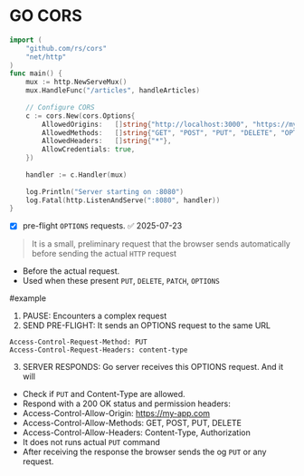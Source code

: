 # GO CORS
```go
import (
    "github.com/rs/cors"
    "net/http"
)
func main() {
    mux := http.NewServeMux()
    mux.HandleFunc("/articles", handleArticles)
    
    // Configure CORS
    c := cors.New(cors.Options{
        AllowedOrigins:   []string{"http://localhost:3000", "https://myapp.com"},
        AllowedMethods:   []string{"GET", "POST", "PUT", "DELETE", "OPTIONS"},
        AllowedHeaders:   []string{"*"},
        AllowCredentials: true,
    })
    
    handler := c.Handler(mux)
    
    log.Println("Server starting on :8080")
    log.Fatal(http.ListenAndServe(":8080", handler))
}
```

- [x] pre-flight `OPTIONS` requests. ✅ 2025-07-23

>  It is a small, preliminary request that the browser sends  automatically before sending the actual `HTTP` request
- Before the actual request. 
- Used when these present `PUT`, `DELETE`, `PATCH`, `OPTIONS`

#example 
1. PAUSE: Encounters a complex request 
2.  SEND PRE-FLIGHT:  It sends an OPTIONS request to the same URL

```
Access-Control-Request-Method: PUT
Access-Control-Request-Headers: content-type
```
3. SERVER RESPONDS: Go server receives this OPTIONS request. And it will 
  * Check if `PUT` and Content-Type are allowed.
  * Respond with a 200 OK status and permission headers:
  * Access-Control-Allow-Origin: https://my-app.com
  * Access-Control-Allow-Methods: GET, POST, PUT, DELETE
* Access-Control-Allow-Headers: Content-Type, Authorization
* It does not runs actual `PUT` command 
* After receiving the response the browser sends the og `PUT` or any request.